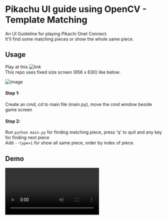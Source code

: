 # Pikachu UI guide using OpenCV - Template Matching
An UI Guideline for playing Pikachi Onet Connect.</br>
It'll find some matching pieces or show the whole same piece.

## Usage

Play at this ![link](https://gamevui.vn/pikachu/game)</br>
This repo uses fixed size screen (956 x 630) like below:

  ![image](https://github.com/ChiThang-50Cent/Pikachu-game-template-matching/assets/62085284/7fd14b92-8f84-448f-b25c-bc270cba9879)

#### Step 1: 
Create an cmd, cd to main file (main.py), move the cmd window beside game screen
#### Step 2: 
Run ```python main.py``` for finding matching piece, press 'q' to quit and any key for finding next piece</br>
Add ```--type=1``` for show all same piece, order by index of piece.

## Demo
![Demo](https://github.com/ChiThang-50Cent/Pikachu-game-template-matching/blob/main/screen-capture.webm)
